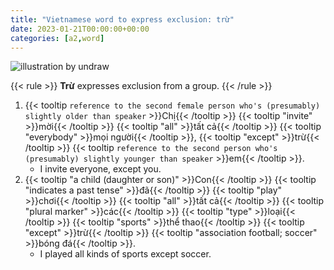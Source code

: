 ```yaml
---
title: "Vietnamese word to express exclusion: trừ"
date: 2023-01-21T00:00:00+00:00
categories: [a2,word]
---
```


![illustration by undraw](/images/undraw/undraw_Designer_mindset_re_2w1k.png)

{{< rule >}}
**Trừ** expresses exclusion from a group.
{{< /rule >}}

1. {{< tooltip `
        reference to the second female person who's
        (presumably) slightly older than speaker
    ` >}}Chị{{< /tooltip >}}
    {{< tooltip "invite" >}}mời{{< /tooltip >}}
    {{< tooltip "all" >}}tất cả{{< /tooltip >}}
    {{< tooltip "everybody" >}}mọi người{{< /tooltip >}},
    {{< tooltip "except" >}}trừ{{< /tooltip >}}
    {{< tooltip `
        reference to the second person who's
        (presumably) slightly younger than speaker
    ` >}}em{{< /tooltip >}}.
    - I invite everyone, except you.
2. {{< tooltip "a child (daughter or son)" >}}Con{{< /tooltip >}}
   {{< tooltip "indicates a past tense" >}}đã{{< /tooltip >}}
   {{< tooltip "play" >}}chơi{{< /tooltip >}}
   {{< tooltip "all" >}}tất cả{{< /tooltip >}}
   {{< tooltip "plural marker" >}}các{{< /tooltip >}}
   {{< tooltip "type" >}}loại{{< /tooltip >}}
   {{< tooltip "sports" >}}thể thao{{< /tooltip >}}
   {{< tooltip "except" >}}trừ{{< /tooltip >}}
   {{< tooltip "association football; soccer" >}}bóng đá{{< /tooltip >}}.
    - I played all kinds of sports except soccer.
